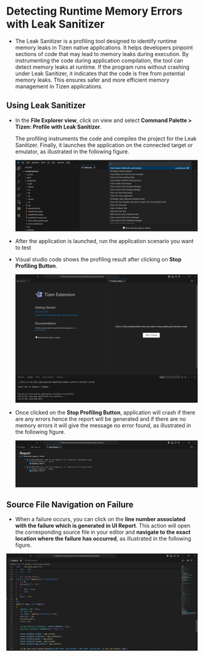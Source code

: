 # Detecting Runtime Memory Errors with Leak Sanitizer
- The Leak Sanitizer is a profiling tool designed to identify runtime memory leaks in Tizen native applications. It helps developers pinpoint sections of code that may lead to memory leaks during execution. By instrumenting the code during application compilation, the tool can detect memory leaks at runtime. If the program runs without crashing under Leak Sanitizer, it indicates that the code is free from potential memory leaks. This ensures safer and more efficient memory management in Tizen applications.

## Using Leak Sanitizer
- In the **File Explorer view**, click on view and select **Command Palette > Tizen: Profile with Leak Sanitizer**.
  
  The profiling instruments the code and compiles the project for the Leak Sanitizer. Finally, it launches the application on the connected target or emulator, as illustrated in the following figure.
  
  ![Launch Command](media/launch_lsan.png)
  <br>

- After the application is launched, run the application scenario you want to test
- Visual studio code shows the profiling result after clicking on **Stop Profiling Button**.

  ![Stop Profile Button](media/stop_profiling_button.png)
   <br>
    
- Once clicked on the **Stop Profiling Button**, application will crash if there are any errors hence the report will be generated and if there are no memory errors it will give the message no error found, as illustrated in the following figure.

  ![Lsan UI Report](media/lsan_failure_report.png)

## Source File Navigation on Failure
  - When a failure occurs, you can click on the **line number associated with the failure which is generated in UI Report**. This action will open the corresponding source file in your editor and **navigate to the exact location where the failure has occurred**, as illustrated in the following figure.

 ![Failure occured](media/failure_line_lsan.png)